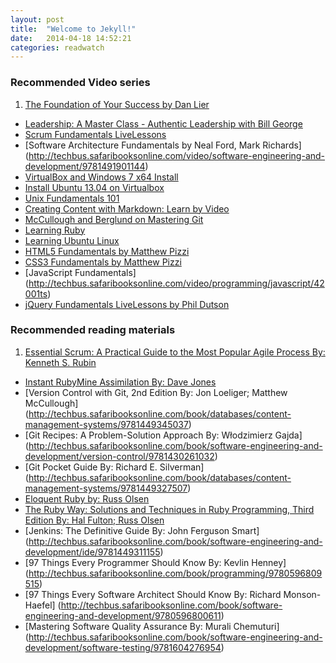```yaml
---
layout: post
title:  "Welcome to Jekyll!"
date:   2014-04-18 14:52:21
categories: readwatch
---
```


### Recommended Video series
1. [The Foundation of Your Success by Dan Lier](http://techbus.safaribooksonline.com/00000spm2ytp07001)
+ [Leadership: A Master Class - Authentic Leadership with Bill George](http://techbus.safaribooksonline.com/video/leadership/9781934441435)
+ [Scrum Fundamentals LiveLessons](http://techbus.safaribooksonline.com/video/software-engineering-and-development/agile-development/9780133749076)
+ [Software Architecture Fundamentals by Neal Ford, Mark Richards] (http://techbus.safaribooksonline.com/video/software-engineering-and-development/9781491901144)
+ [VirtualBox and Windows 7 x64 Install](https://www.youtube.com/watch?v=LGUfa2HIx0E)
+ [Install Ubuntu 13.04 on Virtualbox](https://www.youtube.com/watch?v=0WiiswmOH1Q)
+ [Unix Fundamentals 101](http://techbus.safaribooksonline.com/video/operating-systems-and-server-administration/unix/9781449372514)
+ [Creating Content with Markdown: Learn by Video](http://techbus.safaribooksonline.com/video/web-design-and-development/9780133837629)
+ [McCullough and Berglund on Mastering Git](http://techbus.safaribooksonline.com/video/software-engineering-and-development/version-control/9781449304737)
+ [Learning Ruby](http://techbus.safaribooksonline.com/video/programming/ruby/9781771370806)
+ [Learning Ubuntu Linux](http://techbus.safaribooksonline.com/video/operating-systems/9781771371964)
+ [HTML5 Fundamentals by Matthew Pizzi](http://techbus.safaribooksonline.com/video/web-development/html/42002ts)
+ [CSS3 Fundamentals by Matthew Pizzi](http://techbus.safaribooksonline.com/video/web-development/css/42005ts)
+ [JavaScript Fundamentals] (http://techbus.safaribooksonline.com/video/programming/javascript/42001ts)
+ [jQuery Fundamentals LiveLessons by Phil Dutson](http://techbus.safaribooksonline.com/video/web-development/jquery/9780133361353)

### Recommended reading materials
1. [Essential Scrum: A Practical Guide to the Most Popular Agile Process By: Kenneth S. Rubin](http://techbus.safaribooksonline.com/9780321700407)
+ [Instant RubyMine Assimilation By: Dave Jones](http://techbus.safaribooksonline.com/book/web-development/ruby/9781849698764)
+ [Version Control with Git, 2nd Edition By: Jon Loeliger; Matthew McCullough] (http://techbus.safaribooksonline.com/book/databases/content-management-systems/9781449345037)
+ [Git Recipes: A Problem-Solution Approach By: Włodzimierz Gajda] (http://techbus.safaribooksonline.com/book/software-engineering-and-development/version-control/9781430261032)
+ [Git Pocket Guide By: Richard E. Silverman] (http://techbus.safaribooksonline.com/book/databases/content-management-systems/9781449327507)
+ [Eloquent Ruby by: Russ Olsen](http://techbus.safaribooksonline.com/book/web-development/ruby/9780321700308)
+ [The Ruby Way: Solutions and Techniques in Ruby Programming, Third Edition By: Hal Fulton; Russ Olsen](http://techbus.safaribooksonline.com/book/web-development/ruby/9780132480352)
+ [Jenkins: The Definitive Guide By: John Ferguson Smart] (http://techbus.safaribooksonline.com/book/software-engineering-and-development/ide/9781449311155)
+ [97 Things Every Programmer Should Know By: Kevlin Henney] (http://techbus.safaribooksonline.com/book/programming/9780596809515)
+ [97 Things Every Software Architect Should Know By: Richard Monson-Haefel] (http://techbus.safaribooksonline.com/book/software-engineering-and-development/9780596800611)
+ [Mastering Software Quality Assurance By: Murali Chemuturi] (http://techbus.safaribooksonline.com/book/software-engineering-and-development/software-testing/9781604276954)
